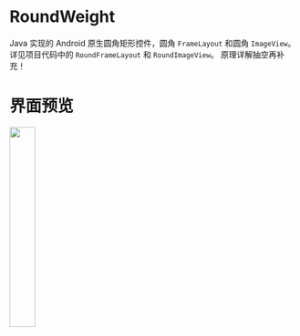 # RoundWeight
Java 实现的 Android 原生圆角矩形控件，圆角 `FrameLayout` 和圆角 `ImageView`。
详见项目代码中的 `RoundFrameLayout` 和 `RoundImageView`。
原理详解抽空再补充！

# 界面预览

<img src="https://github.com/xiaofei-dev/RoundWeight/blob/master/art/img_shot.jpg" width="30%" height="30%">
